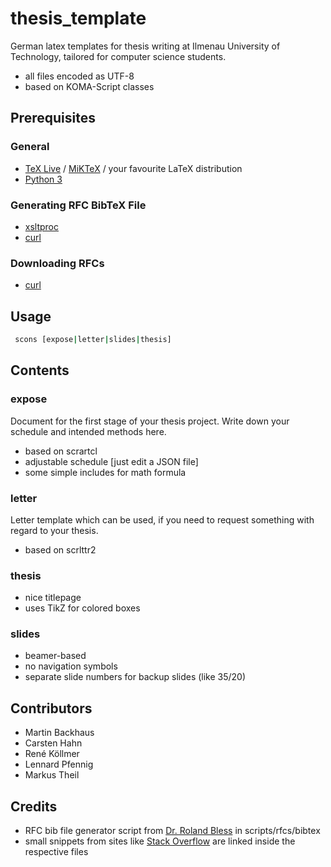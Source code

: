 # thesis_template

German latex templates for thesis writing at Ilmenau University of Technology, tailored for computer science students.

* all files encoded as UTF-8
* based on KOMA-Script classes

## Prerequisites

### General
* [TeX Live](https://www.tug.org/texlive/) / [MiKTeX](http://miktex.org/) / your favourite LaTeX distribution
* [Python 3](https://docs.python.org/3/)

### Generating RFC BibTeX File 
* [xsltproc](http://xmlsoft.org/XSLT/xsltproc2.html)
* [curl](http://curl.haxx.se/)

### Downloading RFCs
* [curl](http://curl.haxx.se/)

## Usage

```bash
 scons [expose|letter|slides|thesis]
```

## Contents

### expose
Document for the first stage of your thesis project. Write down your schedule and intended methods here.  

* based on scrartcl
* adjustable schedule [just edit a JSON file]
* some simple includes for math formula

### letter
Letter template which can be used, if you need to request something with regard to your thesis.

* based on scrlttr2

### thesis

* nice titlepage
* uses TikZ for colored boxes

### slides

* beamer-based
* no navigation symbols
* separate slide numbers for  backup slides (like 35/20)

## Contributors
* Martin Backhaus
* Carsten Hahn
* René Köllmer
* Lennard Pfennig
* Markus Theil

## Credits

* RFC bib file generator script from [Dr. Roland Bless](http://telematics.tm.kit.edu/staff_bless.php) in scripts/rfcs/bibtex
* small snippets from sites like [Stack Overflow](https://www.stackoverflow.com/) are linked inside the respective files

